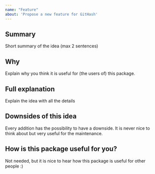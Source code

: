 ```yaml
---
name: "Feature"
about: 'Propose a new feature for GitHash'
---
```



## Summary
Short summary of the idea (max 2 sentences)


## Why
Explain why you think it is useful for (the users of) this package.


## Full explanation
Explain the idea with all the details


## Downsides of this idea
Every addition has the possibility to have a downside. It is never nice to think about but very useful for the maintenance.


## How is this package useful for you?
Not needed, but it is nice to hear how this package is useful for other people :)
